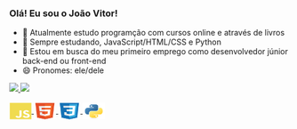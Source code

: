 ### Olá! Eu sou o João Vitor!

- 🔭 Atualmente estudo programção com cursos online e através de livros
- 🌱 Sempre estudando, JavaScript/HTML/CSS e Python
- 👯 Estou em busca do meu primeiro emprego como desenvolvedor júnior back-end ou front-end
- 😄 Pronomes: ele/dele

<div>
  <a href="https://github.com/joaovrferreira">
  <img height="180em" src="https://github-readme-stats.vercel.app/api?username=joaovrferreira&show_icons=true&theme=dark&include_all_commits=true&count_private=true"/>
  <img height="180em" src="https://github-readme-stats.vercel.app/api/top-langs/?username=joaovrferreira&layout=compact&langs_count=7&theme=dark"/>
</div>
<div style="display: inline_block"><br>
  <img align="center" alt="Rafa-Js" height="30" width="40" src="https://raw.githubusercontent.com/devicons/devicon/master/icons/javascript/javascript-plain.svg">
  <img align="center" alt="Rafa-HTML" height="30" width="40" src="https://raw.githubusercontent.com/devicons/devicon/master/icons/html5/html5-original.svg">
  <img align="center" alt="Rafa-CSS" height="30" width="40" src="https://raw.githubusercontent.com/devicons/devicon/master/icons/css3/css3-original.svg">
  <img align="center" alt="Rafa-Python" height="30" width="40" src="https://raw.githubusercontent.com/devicons/devicon/master/icons/python/python-original.svg">
</div>
